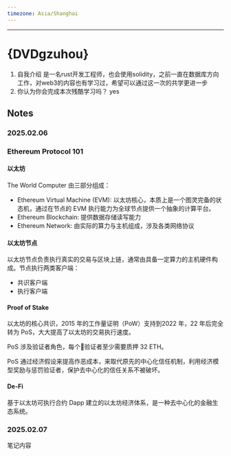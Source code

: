 ```yaml
---
timezone: Asia/Shanghai
---
```


---

# {DVDgzuhou}

1. 自我介绍
   是一名rust开发工程师，也会使用solidity，之前一直在数据库方向工作，对web3的内容也有学习过，希望可以通过这一次的共学更进一步
2. 你认为你会完成本次残酷学习吗？
   yes

## Notes

<!-- Content_START -->

### 2025.02.06
### Ethereum Protocol 101


#### 以太坊


The World Computer 由三部分组成：


- Ethereum Virtual Machine (EVM): 以太坊核心，本质上是一个图灵完备的状态机，通过在节点的 EVM 执行能力为全球节点提供一个抽象的计算平台。
- Ethereum Blockchain: 提供数据存储读写能力
- Ethereum Network: 由实际的算力与主机组成，涉及各类网络协议

#### 以太坊节点


以太坊节点负责执行真实的交易与区块上链，通常由具备一定算力的主机硬件构成。节点执行两类客户端：


- 共识客户端
- 执行客户端

#### Proof of Stake


以太坊的核心共识，2015 年的工作量证明（PoW）支持到2022 年，22 年后完全转为 PoS，大大提高了以太坊的交易执行速度。

PoS 涉及验证者角色，每个验证者至少需要质押 32 ETH。

PoS 通过经济假设来提高作恶成本，来取代原先的中心化信任机制，利用经济模型奖励与惩罚验证者，保护去中心化的信任关系不被破坏。

#### De-Fi


基于以太坊可执行合约 Dapp 建立的以太坊经济体系，是一种去中心化的金融生态系统。

### 2025.02.07
笔记内容


<!-- Content_END -->
